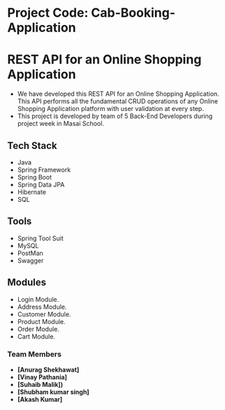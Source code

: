# Project Code: Cab-Booking-Application
# REST API for an Online Shopping Application

- We have developed this REST API for an Online Shopping Application. This API performs all the fundamental CRUD operations of any Online Shopping Application platform with user validation at every step.
- This project is developed by team of 5 Back-End Developers during project week in Masai School.

## Tech Stack

- Java
- Spring Framework
- Spring Boot
- Spring Data JPA
- Hibernate
- SQL

## Tools

- Spring Tool Suit
- MySQL
- PostMan
- Swagger

## Modules

- Login Module.
- Address Module.
- Customer Module.
- Product Module.
- Order Module.
- Cart Module.



### Team Members

- **[Anurag Shekhawat]** 
- **[Vinay Pathania]**
- **[Suhaib Malik])**
- **[Shubham kumar singh]**
- **[Akash Kumar]**
